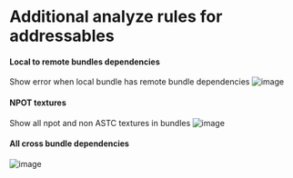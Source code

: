 # Additional analyze rules for addressables
#### Local to remote bundles dependencies
Show error when local bundle has remote bundle dependencies
![image](https://github.com/avmedvedskiy/AddressablesAnalyzeRules/assets/17832838/59ed07e9-7969-4bda-81eb-c32c365b6d5c)


#### NPOT textures
Show all npot and non ASTC textures in bundles
![image](https://github.com/avmedvedskiy/AddressablesAnalyzeRules/assets/17832838/da636858-2b09-4bb8-8cae-93611f89ce8c)

#### All cross bundle dependencies
![image](https://github.com/avmedvedskiy/AddressablesAnalyzeRules/assets/17832838/041758d0-9afe-432c-8f6b-fa52b4133937)



